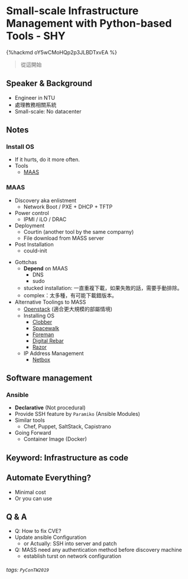 # Small-scale Infrastructure Management with Python-based Tools - SHY

{%hackmd oY5wCMoHQp2p3JLBDTxvEA %}

> 從這開始

## Speaker & Background

- Engineer in NTU
- 處理教務相關系統
- Small-scale: No datacenter

## Notes

### Install OS

- If it hurts, do it more often.
- Tools
    - [MAAS](https://maas.io)

### MAAS

- Discovery aka enlistment
    - Network Boot / PXE + DHCP + TFTP
- Power control
    - IPMI / iLO / DRAC
- Deployment
    - Courtin (another tool by the same comparny)
    - File download from MASS server
- Post Installation
    - could-init

<!-- -->

- Gottchas
    - **Depend** on MAAS
        - DNS
        - sudo
    - stucked installation: 一直重複下載，如果失敗的話，需要手動排除。
     - complex：太多種，有可能下載錯版本。
- Alternative Toolings to MASS
    - [Openstack](https://www.openstack.org/) (適合更大規模的部屬情境)
    - Installing OS
        - [Clobber](https://cobbler.github.io)
        - [Spacewalk](https://spacewalkproject.github.io/)
        - [Foreman](https://theforeman.org/)
        - [Digital Rebar](https://rebar.digital/)
        - [Razor](https://github.com/puppetlabs/razor-server)
    - IP Address Management
        - [Netbox](https://netbox.readthedocs.io/en/stable/)

## Software management

### Ansible

- **Declarative** (Not procedural)
- Provide SSH feature by `Paramiko` (Ansible Modules)
- Similar tools
    - Chef, Puppet, SaltStack, Capistrano
- Going Forward
    - Container Image (Docker)

## Keyword: Infrastructure as code
## Automate Everything?

- Minimal cost
- Or you can use 

## Q & A

- Q: How to fix CVE? 
- Update ansible Configuration 
    - or Actually: SSH into server and patch
- Q: MASS need any authentication method before discovery machine
    - establish turst on network configuration
###### tags: `PyConTW2019`

